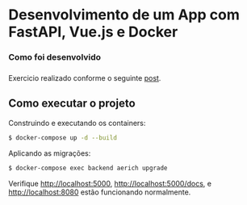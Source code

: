 # Desenvolvimento de um App com FastAPI, Vue.js e Docker
### Como foi desenvolvido
### 
Exercicio realizado conforme o seguinte [post](https://course.upiara.com/fasttrack/fastapi_and_vuejs/2docker_and_postgres/2docker_and_postgres/).


## Como executar o projeto

Construindo e executando os containers:

```sh
$ docker-compose up -d --build
```

Aplicando as migrações:

```sh
$ docker-compose exec backend aerich upgrade
```

Verifique [http://localhost:5000](http://localhost:5000), [http://localhost:5000/docs](http://localhost:5000/docs), e [http://localhost:8080](http://localhost:8080) estão funcionando normalmente.
